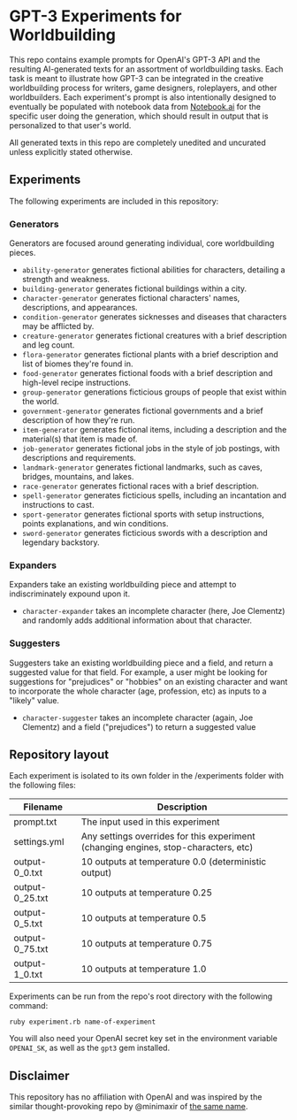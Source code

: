 #  GPT-3 Experiments for Worldbuilding

This repo contains example prompts for OpenAI's GPT-3 API and the resulting AI-generated texts for an assortment of worldbuilding tasks. Each task is meant to illustrate how GPT-3 can be integrated in the creative worldbuilding process for writers, game designers, roleplayers, and other worldbuilders. Each experiment's prompt is also intentionally designed to eventually be populated with notebook data from [Notebook.ai](https://www.notebook.ai) for the specific user doing the generation, which should result in output that is personalized to that user's world.

All generated texts in this repo are completely unedited and uncurated unless explicitly stated otherwise.

## Experiments

The following experiments are included in this repository:

### Generators

Generators are focused around generating individual, core worldbuilding pieces.

* `ability-generator` generates fictional abilities for characters, detailing a strength and weakness.
* `building-generator` generates fictional buildings within a city.
* `character-generator` generates fictional characters' names, descriptions, and appearances. 
* `condition-generator` generates sicknesses and diseases that characters may be afflicted by.
* `creature-generator` generates fictional creatures with a brief description and leg count.
* `flora-generator` generates fictional plants with a brief description and list of biomes they're found in.
* `food-generator` generates fictional foods with a brief description and high-level recipe instructions.
* `group-generator` generations ficticious groups of people that exist within the world.
* `government-generator` generates fictional governments and a brief description of how they're run.
* `item-generator` generates fictional items, including a description and the material(s) that item is made of.
* `job-generator` generates fictional jobs in the style of job postings, with descriptions and requirements.
* `landmark-generator` generates fictional landmarks, such as caves, bridges, mountains, and lakes.
* `race-generator` generates fictional races with a brief description.
* `spell-generator` generates ficticious spells, including an incantation and instructions to cast.
* `sport-generator` generates fictional sports with setup instructions, points explanations, and win conditions.
* `sword-generator` generates ficticious swords with a description and legendary backstory.

### Expanders

Expanders take an existing worldbuilding piece and attempt to indiscriminately expound upon it.

* `character-expander` takes an incomplete character (here, Joe Clementz) and randomly adds additional information about that character.

### Suggesters

Suggesters take an existing worldbuilding piece and a field, and return a suggested value for that field. For example, a user might be looking for suggestions for "prejudices" or "hobbies" on an existing character and want to incorporate the whole character (age, profession, etc) as inputs to a "likely" value.

* `character-suggester` takes an incomplete character (again, Joe Clementz) and a field ("prejudices") to return a suggested value

## Repository layout

Each experiment is isolated to its own folder in the /experiments folder with the following files:

| Filename        | Description                                                                         |
|-----------------|-------------------------------------------------------------------------------------|
| prompt.txt      | The input used in this experiment                                                   |
| settings.yml    | Any settings overrides for this experiment (changing engines, stop-characters, etc) |
| output-0_0.txt  | 10 outputs at temperature 0.0 (deterministic output)                                |
| output-0_25.txt | 10 outputs at temperature 0.25                                                      |
| output-0_5.txt  | 10 outputs at temperature 0.5                                                       |
| output-0_75.txt | 10 outputs at temperature 0.75                                                      |
| output-1_0.txt  | 10 outputs at temperature 1.0                                                       |

Experiments can be run from the repo's root directory with the following command:

```
ruby experiment.rb name-of-experiment
```

You will also need your OpenAI secret key set in the environment variable `OPENAI_SK`, as well as the `gpt3` gem installed.

## Disclaimer

This repository has no affiliation with OpenAI and was inspired by the similar thought-provoking repo by @minimaxir of [the same name](https://github.com/minimaxir/gpt-3-experiments).